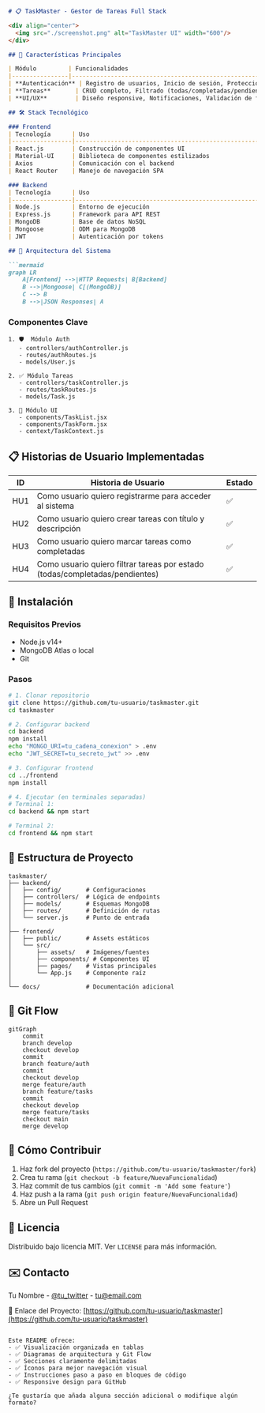 ```markdown
# 📋 TaskMaster - Gestor de Tareas Full Stack

<div align="center">
  <img src="./screenshot.png" alt="TaskMaster UI" width="600"/>
</div>

## 🚀 Características Principales

| Módulo         | Funcionalidades                                                                 |
|----------------|---------------------------------------------------------------------------------|
| **Autenticación** | Registro de usuarios, Inicio de sesión, Protección de rutas con JWT             |
| **Tareas**       | CRUD completo, Filtrado (todas/completadas/pendientes), Relación usuario-tarea  |
| **UI/UX**        | Diseño responsive, Notificaciones, Validación de formularios                    |

## 🛠 Stack Tecnológico

### Frontend
| Tecnología      | Uso                                                                 |
|-----------------|---------------------------------------------------------------------|
| React.js        | Construcción de componentes UI                                      |
| Material-UI     | Biblioteca de componentes estilizados                               |
| Axios           | Comunicación con el backend                                         |
| React Router    | Manejo de navegación SPA                                            |

### Backend
| Tecnología      | Uso                                                                 |
|-----------------|---------------------------------------------------------------------|
| Node.js         | Entorno de ejecución                                                |
| Express.js      | Framework para API REST                                             |
| MongoDB         | Base de datos NoSQL                                                 |
| Mongoose        | ODM para MongoDB                                                    |
| JWT             | Autenticación por tokens                                            |

## 📐 Arquitectura del Sistema

```mermaid
graph LR
    A[Frontend] -->|HTTP Requests| B[Backend]
    B -->|Mongoose| C[(MongoDB)]
    C --> B
    B -->|JSON Responses| A
```

### Componentes Clave
```
1. 🛡️  Módulo Auth
   - controllers/authController.js
   - routes/authRoutes.js
   - models/User.js

2. ✅ Módulo Tareas
   - controllers/taskController.js
   - routes/taskRoutes.js
   - models/Task.js

3. 💅 Módulo UI
   - components/TaskList.jsx
   - components/TaskForm.jsx
   - context/TaskContext.js
```

## 📋 Historias de Usuario Implementadas

| ID  | Historia de Usuario                                                                 | Estado  |
|-----|-------------------------------------------------------------------------------------|---------|
| HU1 | Como usuario quiero registrarme para acceder al sistema                             | ✅      |
| HU2 | Como usuario quiero crear tareas con título y descripción                           | ✅      |
| HU3 | Como usuario quiero marcar tareas como completadas                                  | ✅      |
| HU4 | Como usuario quiero filtrar tareas por estado (todas/completadas/pendientes)        | ✅      |

## 🚀 Instalación

### Requisitos Previos
- Node.js v14+
- MongoDB Atlas o local
- Git

### Pasos

```bash
# 1. Clonar repositorio
git clone https://github.com/tu-usuario/taskmaster.git
cd taskmaster

# 2. Configurar backend
cd backend
npm install
echo "MONGO_URI=tu_cadena_conexion" > .env
echo "JWT_SECRET=tu_secreto_jwt" >> .env

# 3. Configurar frontend
cd ../frontend
npm install

# 4. Ejecutar (en terminales separadas)
# Terminal 1:
cd backend && npm start

# Terminal 2:
cd frontend && npm start
```

## 📂 Estructura de Proyecto

```
taskmaster/
├── backend/
│   ├── config/       # Configuraciones
│   ├── controllers/  # Lógica de endpoints
│   ├── models/       # Esquemas MongoDB
│   ├── routes/       # Definición de rutas
│   └── server.js     # Punto de entrada
│
├── frontend/
│   ├── public/       # Assets estáticos
│   └── src/
│       ├── assets/   # Imágenes/fuentes
│       ├── components/ # Componentes UI
│       ├── pages/    # Vistas principales
│       └── App.js    # Componente raíz
│
└── docs/             # Documentación adicional
```

## 🔀 Git Flow

```mermaid
gitGraph
    commit
    branch develop
    checkout develop
    commit
    branch feature/auth
    commit
    checkout develop
    merge feature/auth
    branch feature/tasks
    commit
    checkout develop
    merge feature/tasks
    checkout main
    merge develop
```

## 🤝 Cómo Contribuir

1. Haz fork del proyecto (`https://github.com/tu-usuario/taskmaster/fork`)
2. Crea tu rama (`git checkout -b feature/NuevaFuncionalidad`)
3. Haz commit de tus cambios (`git commit -m 'Add some feature'`)
4. Haz push a la rama (`git push origin feature/NuevaFuncionalidad`)
5. Abre un Pull Request

## 📄 Licencia

Distribuido bajo licencia MIT. Ver `LICENSE` para más información.

## ✉️ Contacto

Tu Nombre - [@tu_twitter](https://twitter.com/tu_twitter) - tu@email.com

🔗 Enlace del Proyecto: [https://github.com/tu-usuario/taskmaster](https://github.com/tu-usuario/taskmaster)
```

Este README ofrece:
- ✅ Visualización organizada en tablas
- ✅ Diagramas de arquitectura y Git Flow
- ✅ Secciones claramente delimitadas
- ✅ Íconos para mejor navegación visual
- ✅ Instrucciones paso a paso en bloques de código
- ✅ Responsive design para GitHub

¿Te gustaría que añada alguna sección adicional o modifique algún formato?